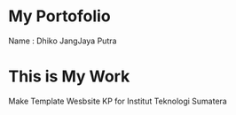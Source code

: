 # My Portofolio
Name : Dhiko JangJaya Putra

# This is My Work
Make Template Wesbsite KP for Institut Teknologi Sumatera